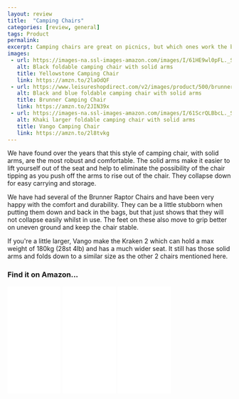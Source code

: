 ```yaml
---
layout: review
title:  "Camping Chairs"
categories: [review, general]
tags: Product
permalink: 
excerpt: Camping chairs are great on picnics, but which ones work the best?  We love the ones with solid arms they make getting in and out much easier, have a look at our suggestions here.
images:
 - url: https://images-na.ssl-images-amazon.com/images/I/61HE9wl0pFL._SY450_.jpg
   alt: Black foldable camping chair with solid arms
   title: Yellowstone Camping Chair
   link: https://amzn.to/2laOdQF 
 - url: https://www.leisureshopdirect.com/v2/images/product/500/brunner-raptor-folding-chair---blue---black35073.jpg
   alt: Black and blue foldable camping chair with solid arms
   title: Brunner Camping Chair
   link: https://amzn.to/2JIN39x
 - url: https://images-na.ssl-images-amazon.com/images/I/61ScrQLBbcL._SY355_.jpg
   alt: Khaki larger foldable camping chair with solid arms
   title: Vango Camping Chair
   link: https://amzn.to/2l8tvkg
---
```


We have found over the years that this style of camping chair, with solid arms, are the most robust and comfortable.  The solid arms make it easier to lift yourself out of the seat and help to eliminate the possibility of the chair tipping as you push off the arms to rise out of the chair.  They collapse down for easy carrying and storage.  

We have had several of the Brunner Raptor Chairs and have been very happy with the comfort and durability.  They can be a little stubborn when putting them down and back in the bags, but that just shows that they will not collapse easily whilst in use.  The feet on these also move to grip better on uneven ground and keep the chair stable.

If you're a little larger, Vango make the Kraken 2 which can hold a max weight of 180kg (28st 4lb) and has a much wider seat.  It still has those solid arms and folds down to a similar size as the other 2 chairs mentioned here.

### Find it on Amazon...

<iframe style="width:120px;height:240px;" marginwidth="0" marginheight="0" scrolling="no" frameborder="0" src="//ws-eu.amazon-adsystem.com/widgets/q?ServiceVersion=20070822&OneJS=1&Operation=GetAdHtml&MarketPlace=GB&source=ac&ref=qf_sp_asin_til&ad_type=product_link&tracking_id=justaddapicni-21&marketplace=amazon&region=GB&placement=B00AOLGJ32&asins=B00AOLGJ32&linkId=dd486872785adf423895e6135f97d38c&show_border=false&link_opens_in_new_window=true&price_color=333333&title_color=0066c0&bg_color=ffffff">
</iframe>

<iframe style="width:120px;height:240px;" marginwidth="0" marginheight="0" scrolling="no" frameborder="0" src="//ws-eu.amazon-adsystem.com/widgets/q?ServiceVersion=20070822&OneJS=1&Operation=GetAdHtml&MarketPlace=GB&source=ac&ref=qf_sp_asin_til&ad_type=product_link&tracking_id=justaddapicni-21&marketplace=amazon&region=GB&placement=B004NDYCR2&asins=B004NDYCR2&linkId=e637b2515699f3e793ba197cdda098ff&show_border=false&link_opens_in_new_window=true&price_color=333333&title_color=0066c0&bg_color=ffffff">
</iframe>

<iframe style="width:120px;height:240px;" marginwidth="0" marginheight="0" scrolling="no" frameborder="0" src="//ws-eu.amazon-adsystem.com/widgets/q?ServiceVersion=20070822&OneJS=1&Operation=GetAdHtml&MarketPlace=GB&source=ac&ref=qf_sp_asin_til&ad_type=product_link&tracking_id=justaddapicni-21&marketplace=amazon&region=GB&placement=B071HBPKQV&asins=B071HBPKQV&linkId=72368a03f5ef58b0c3cf2222d6ed709a&show_border=false&link_opens_in_new_window=true&price_color=333333&title_color=0066c0&bg_color=ffffff">
</iframe>